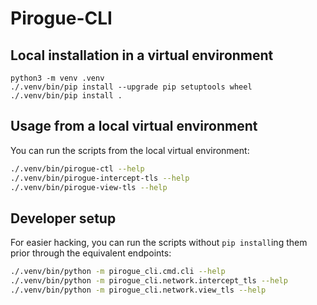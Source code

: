 Pirogue-CLI
===========

## Local installation in a virtual environment

```
python3 -m venv .venv
./.venv/bin/pip install --upgrade pip setuptools wheel
./.venv/bin/pip install .
```


## Usage from a local virtual environment

You can run the scripts from the local virtual environment:

```bash
./.venv/bin/pirogue-ctl --help
./.venv/bin/pirogue-intercept-tls --help
./.venv/bin/pirogue-view-tls --help
```


## Developer setup

For easier hacking, you can run the scripts without `pip install`ing them
prior through the equivalent endpoints:

```bash
./.venv/bin/python -m pirogue_cli.cmd.cli --help
./.venv/bin/python -m pirogue_cli.network.intercept_tls --help
./.venv/bin/python -m pirogue_cli.network.view_tls --help
```
